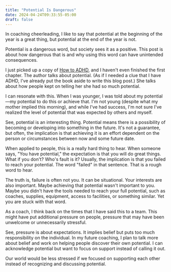 ```yaml
---
title: "Potential Is Dangerous"
date: 2024-04-24T09:33:55-05:00
draft: false
---
```


In coaching cheerleading, I like to say that potential at the beginning of the year is a great thing, but potential at the end of the year is not.

Potential is a dangerous word, but society sees it as a positive. This post is about how dangerous that is and why using this word can have unintended consequences.

I just picked up a copy of [How to ADHD](https://howtoadhdbook.com), and I haven't even finished the first chapter. The author talks about potential. (As if I needed a clue that I have ADHD, I've already put the book aside to write this blog post.) She talks about how people kept on telling her she had so much potential.

I can resonate with this. When I was younger, I was told about my potential—my potential to do this or achieve that. I'm not young (despite what my mother implied this morning), and while I've had success, I'm not sure I've realized the level of potential that was expected by others and myself.

See, potential is an interesting thing. Potential means there is a possibility of becoming or developing into something in the future. It's not a guarantee, but often, the implication is that achieving it is an effort dependent on the person or circumstances between now and some future date.

When applied to people, this is a really hard thing to hear. When someone says, "You have potential," the expectation is that you will do great things. What if you don't? Who's fault is it? Usually, the implication is that you failed to reach your potential. The word "failed" in that sentence. That is a rough word to hear.

The truth is, failure is often not you. It can be situational. Your interests are also important. Maybe achieving that potential wasn't important to you. Maybe you didn't have the tools needed to reach your full potential, such as coaches, supplies, equipment, access to facilities, or something similar. Yet you are stuck with that word.

As a coach, I think back on the times that I have said this to a team. This might have put additional pressure on people, pressure that may have been unwelcome or unnecessarily stressful.

See, pressure is about expectations. It implies belief but puts too much responsibility on the individual. In my future coaching, I plan to talk more about belief and work on helping people discover their own potential. I can acknowledge potential but want to focus on support instead of calling it out.

Our world would be less stressed if we focused on supporting each other instead of recognizing and discussing potential.
